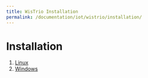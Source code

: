 ```yaml
---
title: WisTrio Installation
permalink: /documentation/iot/wistrio/installation/
---
```

# Installation

1. [Linux](./linux/)
2. [Windows](./windows/)
